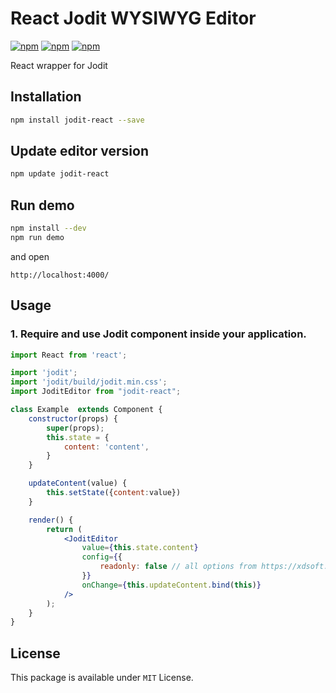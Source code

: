# React Jodit WYSIWYG Editor

[![npm](https://img.shields.io/npm/v/jodit-react.svg)](https://www.npmjs.com/package/jodit-react)
[![npm](https://img.shields.io/npm/dm/jodit-react.svg)](https://www.npmjs.com/package/jodit-react)
[![npm](https://img.shields.io/npm/l/jodit-react.svg)](https://www.npmjs.com/package/jodit-react)

React wrapper for Jodit

## Installation

```bash
npm install jodit-react --save
```

## Update editor version
```bash
npm update jodit-react
```

## Run demo
```bash
npm install --dev 
npm run demo
```

and open
```
http://localhost:4000/
```

## Usage

### 1. Require and use Jodit component inside your application.

```jsx
import React from 'react';

import 'jodit';
import 'jodit/build/jodit.min.css';
import JoditEditor from "jodit-react";

class Example  extends Component {
    constructor(props) {
        super(props);
        this.state = {
        	content: 'content',
        }
    }

    updateContent(value) {
        this.setState({content:value})
    }

    render() {
        return (
            <JoditEditor
                value={this.state.content}
                config={{
                    readonly: false // all options from https://xdsoft.net/jodit/doc/
                }}
                onChange={this.updateContent.bind(this)}
            />
        );
    }
}
```


License
-----
This package is available under `MIT` License.
